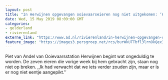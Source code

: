 ```yaml
---
layout: post
title: "In Herwijnen opgevangen ooievaarseieren nog niet uitgekomen: ‘Het heeft tijd nodig’"
date: Wed, 15 May 2019 08:09:00 GMT
categories: 
- gelderland 
- rivierenland 
externe_link: "https://www.ad.nl/rivierenland/in-herwijnen-opgevangen-ooievaarseieren-nog-niet-uitgekomen-het-heeft-tijd-nodig~a534c111/"
feature_image: "https://images3.persgroep.net/rcs/burWkUTTbfl3lrnOkQex3gGAAFo/diocontent/147317063/_fitwidth/400/?appId=21791a8992982cd8da851550a453bd7f&quality=0.7"
---
```


Piet van Andel van Ooievaarsstation Herwijnen begint wat ongeduldig te worden. De zeven eieren die vorige week bij hem gebracht zijn, staan nog niet op breken. ,,Ik had verwacht dat we iets verder zouden zijn, maar er is er nog niet eentje aangepikt.’’
